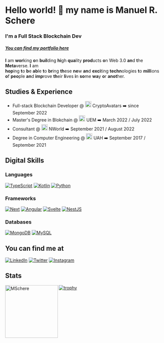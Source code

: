 # Hello world! 👋 my name is Manuel R. Schere
### I'm a Full Stack Blockchain Dev
##### [You can find my portfolio here](https://mschere.github.io/portfolio/#/en)

**I** am **wor**king **o**n **buil**ding **hi**gh **qua**lity **prod**ucts **o**n Web 3.0 **an**d **t**he **Meta**verse. **I** am **hop**ing **t**o **b**e **ab**le **t**o **br**ing **th**ese **ne**w **an**d **exci**ting **techn**ologies **t**o **mill**ions **o**f **peo**ple **an**d **imp**rove **th**eir **li**ves **i**n **so**me **wa**y **o**r **anot**her.

## Studies & Experience

- Full-stack Blockchain Developer @ <img src="https://cryptoavatars.io/assets/images/favicon.webp" alt="CryptoAvatars" width="20"/> CryptoAvatars ➡️ since September 2022
- Master's Degree in Blokchain @ <img src="https://universidadeuropea.com/resources/static/icons/favicon.ico" alt="Universidad Europea" width="20"/> UEM ➡️ March 2022 / July 2022
- Consultant @ <img src="https://n.world/template/public/images/favicon/favicon-32x32.png" alt="NWorld" width="20"/> NWorld ➡️ September 2021 / August 2022
- Degree in Computer Engineering @ <img src="https://www.uah.es/favicon.ico" alt="Universidad de Alcalá" width="20"/> UAH ➡️ September 2017 / September 2021

## Digital Skills
### Languages

[![TypeScript](https://img.shields.io/badge/TypeScript-007ACC?style=for-the-badge&logo=typescript&logoColor=white&labelColor=101010)]()
[![Kotlin](https://img.shields.io/badge/Kotlin-E24462?style=for-the-badge&logo=kotlin&logoColor=white&labelColor=101010)]()
[![Python](https://img.shields.io/badge/Python-FFD43B?style=for-the-badge&logo=python&logoColor=white&labelColor=101010)]()

### Frameworks

[![Next](https://img.shields.io/badge/Next/React-00c58e?style=for-the-badge&logo=next.js&logoColor=white&labelColor=101010)]()
[![Angular](https://img.shields.io/badge/Angular/Universal-dd1b16?style=for-the-badge&logo=angular&logoColor=white&labelColor=101010)]()
[![Svelte](https://img.shields.io/badge/Svelte-aa1e1e?style=for-the-badge&logo=svelte&logoColor=white&labelColor=101010)]()
[![NestJS](https://img.shields.io/badge/NestJS-E0234E?style=for-the-badge&logo=nestjs&logoColor=white&labelColor=101010)]()

### Databases

[![MongoDB](https://img.shields.io/badge/MongoDB-47A248?style=for-the-badge&logo=mongodb&logoColor=white&labelColor=101010)]()
[![MySQL](https://img.shields.io/badge/MySQL-4479A1?style=for-the-badge&logo=mysql&logoColor=white&labelColor=101010)]()

## You can find me at

[![LinkedIn](https://img.shields.io/badge/LinkedIn-Manuel_R._Schere_-0077B5?style=for-the-badge&logo=linkedin&logoColor=white&labelColor=101010)](https://www.linkedin.com/in/manu-schere/)
[![Twitter](https://img.shields.io/badge/Twitter-@manu_schere-1DA1F2?style=for-the-badge&logo=twitter&logoColor=white&labelColor=101010)](https://twitter.com/manu_schere)
[![Instagram](https://img.shields.io/badge/Instagram-@manu_rdsc-E4405F?style=for-the-badge&logo=instagram&logoColor=white&labelColor=101010)](https://www.instagram.com/manu_rdsc/)

## Stats
<p><img height="170" align="left" src="https://github-readme-stats.vercel.app/api/top-langs?username=MSchere&show_icons=true&locale=en&layout=compact&theme=algolia" alt="MSchere" /></p>

[![trophy](https://github-profile-trophy.vercel.app/?username=MSchere&theme=onedark&column=5&margin-w=15&margin-h=15&no-bg=true)](https://github.com/ryo-ma/github-profile-trophy)

